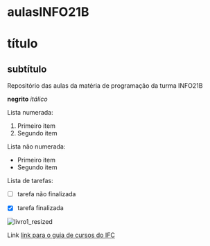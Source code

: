 # aulasINFO21B
# título
## subtítulo
Repositório das aulas da matéria de programação da turma INFO21B

**negrito**
*itálico*

Lista numerada:
1. Primeiro item
2. Segundo item

Lista não numerada:
* Primeiro item
* Segundo item

Lista de tarefas:
- [ ] tarefa não finalizada
- [x] tarefa finalizada


![livro1_resized](https://github.com/claraacv/aulasINFO21B/assets/145117941/b6b64fb8-2039-455d-a833-b4ec4984902f)

Link
[link para o guia de cursos do IFC](https://ingresso.ifc.edu.br/guia-de-cursos/)
